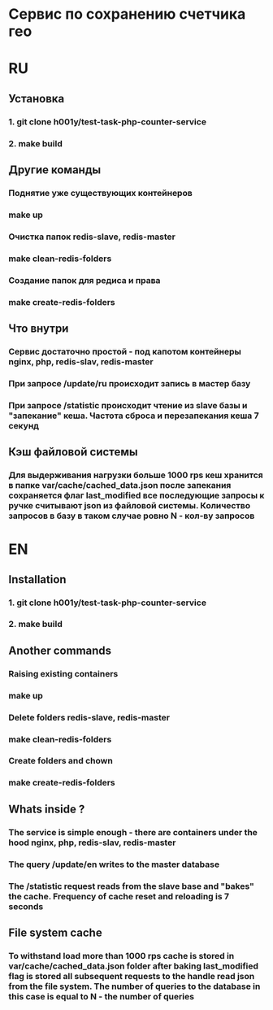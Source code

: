 # Сервис по сохранению счетчика гео

# RU
## Установка 
### 1. git clone  h001y/test-task-php-counter-service
### 2. make build

## Другие команды
### Поднятие уже существующих контейнеров
### make up

### Очистка папок redis-slave, redis-master
### make clean-redis-folders

### Создание папок для редиса и права
### make create-redis-folders

## Что внутри
### Сервис достаточно простой - под капотом контейнеры nginx, php, redis-slav, redis-master
### При запросе /update/ru происходит запись в мастер базу
### При запросе /statistic происходит чтение из slave базы и "запекание" кеша. Частота сброса и перезапекания кеша 7 секунд

## Кэш файловой системы
### Для выдерживания нагрузки больше 1000 rps кеш хранится в папке var/cache/cached_data.json после запекания сохраняется флаг last_modified все последующие запросы к ручке считывают json из файловой системы. Количество запросов в базу в таком случае ровно N - кол-ву запросов


# EN
## Installation
### 1. git clone  h001y/test-task-php-counter-service
### 2. make build

## Another commands
### Raising existing containers
### make up

### Delete folders redis-slave, redis-master
### make clean-redis-folders

### Create folders and chown
### make create-redis-folders

## Whats inside ?
### The service is simple enough - there are containers under the hood nginx, php, redis-slav, redis-master
### The query /update/en writes to the master database
### The /statistic request reads from the slave base and "bakes" the cache. Frequency of cache reset and reloading is 7 seconds

## File system cache
### To withstand load more than 1000 rps cache is stored in var/cache/cached_data.json folder after baking last_modified flag is stored all subsequent requests to the handle read json from the file system. The number of queries to the database in this case is equal to N - the number of queries
